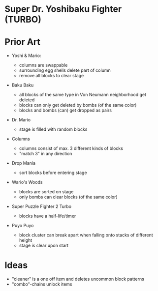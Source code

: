 Super Dr. Yoshibaku Fighter (TURBO)
===================================

# Prior Art

- Yoshi & Mario:
  * columns are swappable
  * surrounding egg shells delete part of column
  * remove all blocks to clear stage

- Baku Baku
  * all blocks of the same type in Von Neumann neighborhood get deleted
  * blocks can only get deleted by bombs (of the same color)
  * blocks and bombs (can) get dropped as pairs

- Dr. Mario
  * stage is filled with random blocks

- Columns
  * columns consist of max. 3 different kinds of blocks
  * "match 3" in any direction

- Drop Mania
  * sort blocks before entering stage

- Wario's Woods
  * blocks are sorted on stage
  * only bombs can clear blocks (of the same color)

- Super Puzzle Fighter 2 Turbo
  * blocks have a half-life/timer

- Puyo Puyo
  * block cluster can break apart when falling onto stacks of different height
  * stage is clear upon start

# Ideas
- "cleaner" is a one off item and deletes uncommon block patterns
- "combo"-chains unlock items

